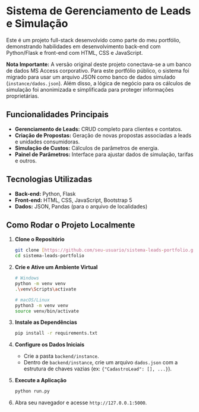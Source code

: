 # Sistema de Gerenciamento de Leads e Simulação

Este é um projeto full-stack desenvolvido como parte do meu portfólio, demonstrando habilidades em desenvolvimento back-end com Python/Flask e front-end com HTML, CSS e JavaScript.

**Nota Importante:** A versão original deste projeto conectava-se a um banco de dados MS Access corporativo. Para este portfólio público, o sistema foi migrado para usar um arquivo JSON como banco de dados simulado (`instance/dados.json`). Além disso, a lógica de negócio para os cálculos de simulação foi anonimizada e simplificada para proteger informações proprietárias.

## Funcionalidades Principais

- **Gerenciamento de Leads:** CRUD completo para clientes e contatos.
- **Criação de Propostas:** Geração de novas propostas associadas a leads e unidades consumidoras.
- **Simulação de Custos:** Cálculos de parâmetros de energia.
- **Painel de Parâmetros:** Interface para ajustar dados de simulação, tarifas e outros.

## Tecnologias Utilizadas

- **Back-end:** Python, Flask
- **Front-end:** HTML, CSS, JavaScript, Bootstrap 5
- **Dados:** JSON, Pandas (para o arquivo de localidades)

## Como Rodar o Projeto Localmente

1.  **Clone o Repositório**
    ```bash
    git clone [https://github.com/seu-usuario/sistema-leads-portfolio.git](https://github.com/seu-usuario/sistema-leads-portfolio.git)
    cd sistema-leads-portfolio
    ```

2.  **Crie e Ative um Ambiente Virtual**
    ```bash
    # Windows
    python -m venv venv
    .\venv\Scripts\activate

    # macOS/Linux
    python3 -m venv venv
    source venv/bin/activate
    ```

3.  **Instale as Dependências**
    ```bash
    pip install -r requirements.txt
    ```

4.  **Configure os Dados Iniciais**
    - Crie a pasta `backend/instance`.
    - Dentro de `backend/instance`, crie um arquivo `dados.json` com a estrutura de chaves vazias (ex: `{"CadastroLead": [], ...}`).

5.  **Execute a Aplicação**
    ```bash
    python run.py
    ```

6.  Abra seu navegador e acesse `http://127.0.0.1:5000`.